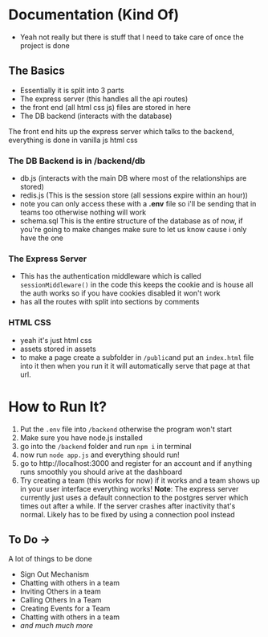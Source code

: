 # Documentation (Kind Of)

- Yeah not really but there is stuff that I need to take care of once the project is done

## The Basics

- Essentially it is split into 3 parts
- The express server (this handles all the api routes)
- the front end (all html css js) files are stored in here
- The DB backend (interacts with the database)

The front end hits up the express server which talks to the backend, everything is done in vanilla js html css

### The DB Backend is in /backend/db

- db.js (interacts with the main DB where most of the relationships are stored)
- redis.js (This is the session store (all sessions expire within an hour))
- note you can only access these with a **.env** file so i'll be sending that in teams too otherwise nothing will work
- schema.sql This is the entire structure of the database as of now, if you're going to make changes make sure to let us know cause i only have the one

### The Express Server

- This has the authentication middleware which is called `sessionMiddleware()` in the code this keeps the cookie and is house all the auth works so if you have cookies disabled it won't work
- has all the routes with split into sections by comments

### HTML CSS

- yeah it's just html css
- assets stored in assets
- to make a page create a subfolder in `/public`and put an `index.html` file into it then when you run it it will automatically serve that page at that url.

# How to Run It?

1. Put the `.env` file into `/backend` otherwise the program won't start
2. Make sure you have node.js installed
3. go into the `/backend` folder and run `npm i` in terminal
4. now run `node app.js` and everything should run!
5. go to http://localhost:3000 and register for an account and if anything runs smoothly you should arive at the dashboard
6. Try creating a team (this works for now) if it works and a team shows up in your user interface everything works!
   **Note**: The express server currently just uses a default connection to the postgres server which times out after a while. If the server crashes after inactivity that's normal. Likely has to be fixed by using a connection pool instead

## To Do ->

A lot of things to be done

- Sign Out Mechanism
- Chatting with others in a team
- Inviting Others in a team
- Calling Others In a Team
- Creating Events for a Team
- Chatting with others in a team
- _and much much more_
